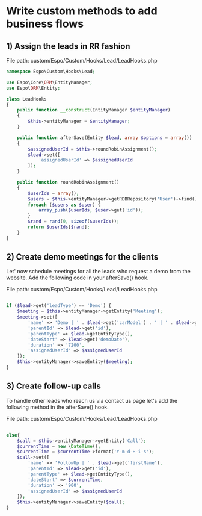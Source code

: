 # Write custom methods to add business flows

## 1) Assign the leads in RR fashion

File path: custom/Espo/Custom/Hooks/Lead/LeadHooks.php

```php
namespace Espo\Custom\Hooks\Lead;

use Espo\Core\ORM\EntityManager;
use Espo\ORM\Entity;

class LeadHooks
{
    public function __construct(EntityManager $entityManager)
    {
        $this->entityManager = $entityManager;
    }

    public function afterSave(Entity $lead, array $options = array())
    {
        $assignedUserId = $this->roundRobinAssignment();
        $lead->set([
            'assignedUserId' => $assignedUserId
        ]);
    }

    public function roundRobinAssignment()
    {
        $userIds = array();
        $users = $this->entityManager->getRDBRepository('User')->find();
        foreach ($users as $user) {
            array_push($userIds, $user->get('id'));
        }
        $rand = rand(0, sizeof($userIds));
        return $userIds[$rand];
    }
}
```

## 2) Create demo meetings for the clients

Let' now schedule meetings for all the leads who request a demo from the website. Add the following code in your afterSave() hook.

File path: custom/Espo/Custom/Hooks/Lead/LeadHooks.php

```php

if ($lead->get('leadType') == 'Demo') {
    $meeting = $this->entityManager->getEntity('Meeting');
    $meeting->set([
        'name' => 'Demo | ' . $lead->get('carModel') . ' | ' . $lead->get('firstName'),
        'parentId' => $lead->get('id'),
        'parentType' => $lead->getEntityType(),
        'dateStart' => $lead->get('demoDate'),
        'duration' => '7200',
        'assignedUserId' => $assignedUserId
    ]);
    $this->entityManager->saveEntity($meeting);
}

```

## 3) Create follow-up calls

To handle other leads who reach us via contact us page let's add the following method in the afterSave() hook.


File path: custom/Espo/Custom/Hooks/Lead/LeadHooks.php

```php

else{
    $call = $this->entityManager->getEntity('Call');
    $currentTime = new \DateTime();
    $currentTime = $currentTime->format('Y-m-d-H-i-s');
    $call->set([
        'name' => 'FollowUp | ' . $lead->get('firstName'),
        'parentId' => $lead->get('id'),
        'parentType' => $lead->getEntityType(),
        'dateStart' => $currentTime,
        'duration' => '900',
        'assignedUserId' => $assignedUserId
    ]);
    $this->entityManager->saveEntity($call);
}

```


